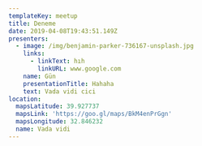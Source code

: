 ```yaml
---
templateKey: meetup
title: Deneme
date: 2019-04-08T19:43:51.149Z
presenters:
  - image: /img/benjamin-parker-736167-unsplash.jpg
    links:
      - linkText: hıh
        linkURL: www.google.com
    name: Gün
    presentationTitle: Hahaha
    text: Vada vidi cici
location:
  mapsLatitude: 39.927737
  mapsLink: 'https://goo.gl/maps/BkM4enPrGgn'
  mapsLongitude: 32.846232
  name: Vada vidi
---
```


